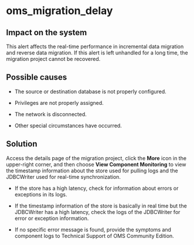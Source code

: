 # oms_migration_delay

## Impact on the system

This alert affects the real-time performance in incremental data migration and reverse data migration. If this alert is left unhandled for a long time, the migration project cannot be recovered.

## Possible causes

* The source or destination database is not properly configured.

* Privileges are not properly assigned.

* The network is disconnected.

* Other special circumstances have occurred.

## Solution

Access the details page of the migration project, click the **More** icon in the upper-right corner, and then choose **View Component Monitoring** to view the timestamp information about the store used for pulling logs and the JDBCWriter used for real-time synchronization.

* If the store has a high latency, check for information about errors or exceptions in its logs.

* If the timestamp information of the store is basically in real time but the JDBCWriter has a high latency, check the logs of the JDBCWriter for error or exception information.

* If no specific error message is found, provide the symptoms and component logs to Technical Support of OMS Community Edition.

